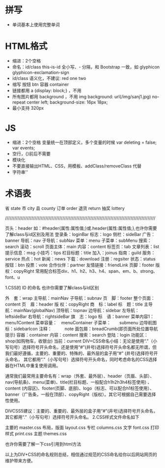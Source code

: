 # 拼写
* 单词基本上使用完整单词

# HTML格式
* 缩进：2个空格
* 命名：id/class this-is-id 全小写、- 分隔，和 Bootstrap 一致，如 glyphicon glyphicon-exclamation-sign
* id/class 语义化，不建议: red one two
* 缩写
  按钮 btn
  容器 container
* 链接都用 a {display: block;} ，不用 <other onclick="">
* 所有图片都用 background ，不用 img
  background: url(/img/sanj1.jpg) no-repeat center left;
  background-size: 16px 18px;
* <meta name="viewport" content="width=device-width, initial-scale=1.0, maximum-scale=1.0, minimum-scale=1.0, user-scalable=no" /> 最小支持 320px 

# JS
* 缩进：2个空格
变量统一在顶部定义，多个变量的时候
      var deleting = false;
      var events;
* 空行，{}前后不需要
* 模块化
* 不要直接输出HTML、CSS，用模板、addClass/removeClass 代替
* 字符串''

# 术语表
省 state
市 city
县 county
订单 order
退货 return
抽奖 lottery

/////////////////////////////////////////////////////////////////////////////////////////////////

页头：header  如：#header{属性:属性值;}或.header{属性:属性值;},也许你需要了解class与id区别及用法
登录条：loginBar         标志：logo                侧栏：sideBar
广告：banner              导航：nav                 子导航：subNav
菜单：menu               子菜单：subMenu      搜索：search
滚动：scroll               页面主体：main         内容：content
标签页：tab                 文章列表：list            提示信息：msg
小技巧：tips                栏目标题：title            加入：joinus
指南：guild                服务：service              热点：hot
新闻：news                 下载：download         注册：regsiter
状态：status                按钮：btn                    投票：vote
合作伙伴：partner       友情链接：friendLink   页脚：footer
版权：copyRight
常用配合标签div、h1、h2、h3、h4、span、em、b、strong、font、u

1.CSS的 ID 的命名 也许你需要了解class与Id区别

外　套：wrap              主导航：mainNav        子导航：subnav
页　脚：footer             整个页面：content      页　眉：header
版    权：copyRight      商　标：label              标　题：title
主导航：mainNav(globalNav)                  顶导航：topnav
边导航：sidebar           左导航：leftsideBar   右导航：rightsideBar
旗　志：logo                标　语：banner         菜单内容1： menu1Content
菜单容量：　menuContainer                  子菜单：　　submenu
边导航图标：sidebarIcon                        注释：　　　note
面包屑：breadCrumb(即页面所处位置导航提示)
容器：container      内容：content          搜索：search
登陆：login             功能区：　　shop(如购物车，收银台)
当前：current
DIV+CSS命名小结：无论是使用“.”（小写句号）选择符号开头命名，还是使用“#”(井号)选择符号开头命名都无所谓，但我们最好遵循，主要的、重要的、特殊的、最外层的盒子用“#”
(井号)选择符号开头命名，
其它都用“.”（小写句号）选择符号开头命名，同时考虑命名的CSS选择器在HTML中重复使用调用。

通常我们最常用主要命名有：wrap（外套、最外层）、header（页眉、头部）、nav(导航条)、menu(菜单)、title(栏目标题、一般配合h1h2h3h4标签使用)
、content (内容区)、footer(页脚、底部)、logo（标志、可以配合h1标签使用）、banner（广告条，一般在顶部）、copyRight（版权）。其它可根据自己需要选择性使用。

DIVCSS5建议：主要的、重要的、最外层的盒子用“#”(井号)选择符号开头命名，其它都用“.”（小写句号）选择符号开头命名。
2.CSS样式文件命名如下

主要的 master.css
布局，版面 layout.css
专栏 columns.css
文字 font.css
打印样式 print.css
主题 themes.css

也许你需要了解一下css引用到html方法

以上为DIV+CSS的命名规则总结，相信通过规范的CSS命名给你以后网站网页的维护带来方便。